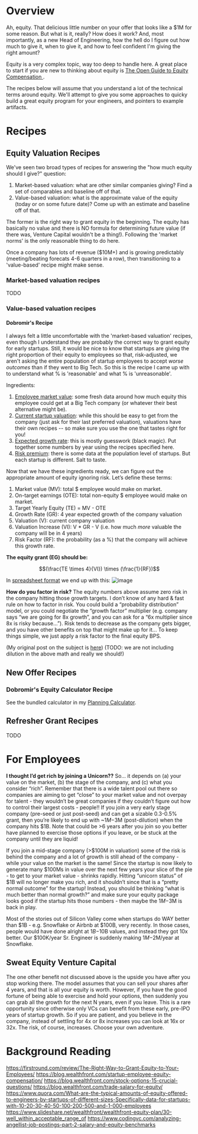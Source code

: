 # Overview
Ah, equity. That delicious little number on your offer that looks like a $1M for some reason. But what is it, really? How does it work? And, most importantly, as a new Head of Engineering, how the hell do I figure out how much to give it, when to give it, and how to feel confident I'm giving the right amount?

Equity is a very complex topic, way too deep to handle here. A great place to start if you are new to thinking about equity is [The Open Guide to Equity Compensation
](https://github.com/jlevy/og-equity-compensation?tab=readme-ov-file#typical-employee-equity-levels). 

The recipes below will assume that you understand a lot of the technical terms around equity. We'll attempt to give you some approaches to quicky build a great equity program for your engineers, and pointers to example artifacts.

# Recipes

## Equity Valuation Recipes
We've seen two broad types of recipes for answering the "how much equity should I give?" question:

1. Market-based valuation: what are other similar companies giving? Find a set of comparables and baseline off of that.
2. Value-based valuation: what is the approximate value of the equity (today or on some future date)? Come up with an estimate and baseline off of that.

The former is the right way to grant equity in the beginning. The equity has basically no value and there is NO formula for determining future value (if there was, Venture Capital wouldn't be a thing!). Following the 'market norms' is the only reasonable thing to do here.

Once a company has lots of revenue ($10M+) and is growing predictably (meeting/beating forecats 4-6 quarters in a row), then transitioning to a 'value-based' recipe might make sense.

### Market-based valuation recipes
TODO

### Value-based valuation recipes
#### Dobromir's Recipe
I always felt a little uncomfortable with the 'market-based valuation' recipes, even though I understand they are probably the correct way to grant equity for early startups. Still, it would be nice to know that startups are giving the right proportion of their equity to employees so that, risk-adjusted, we aren't asking the entire population of startup employees to accept *worse outcomes* than if they went to Big Tech. So this is the recipe I came up with to understand what % is 'reasonable' and what % is 'unreasonable'. 

Ingredients:
1. [Employee market value](benchmarking.md): some fresh data around how much equity this employee could get at a Big Tech company (or whatever their best alternative might be).
2. [Current startup valuation](https://github.com/dobromirmontauk/llm-recipes/blob/main/recipes/management/increasing_the_capacity_to_win/reward_systems/compensation/company_valuation_recipes.md): while this should be easy to get from the company (just ask for their last preferred valuation), valuations have their own recipes -- so make sure you use the one that tastes right for you!
3. [Expected growth rate](TODO): this is mostly guesswork (black magic). Put together some numbers by year using the recipes specified here.
4. [Risk premium](TODO): there is some data at the population level of startups. But each startup is different. Salt to taste.

Now that we have these ingredients ready, we can figure out the appropriate amount of equity ignoring risk. Let’s define these terms:
1. Market value (MV): total $ employee would make on market.
2. On-target earnings (OTE): total non-equity $ employee would make on market.
3. Target Yearly Equity (TE)  = MV - OTE 
4. Growth Rate (GR): 4 year expected growth of the company valuation
5. Valuation (V): current company valuation
6. Valuation Increase (VI): V * GR - V (i.e. how much *more* valuable the company will be in 4 years)
7. Risk Factor (RF): the probability (as a %) that the company will achieve this growth rate.

**The equity grant (EG) should be:**

$$(\frac{TE \times 4}{VI}) \times (\frac{1}{RF})$$

In [spreadsheet format](https://docs.google.com/spreadsheets/d/18ohkLSS3MMsgmS6pTQEfx8HFiwrf3FhtFmVsisJnBvs/edit?usp=sharing) we end up with this:
![image](https://github.com/dobromirmontauk/llm-recipes/assets/50121200/8f33735c-26a3-4398-b15b-974134613753)

**How do you factor in risk?** The equity numbers above assume zero risk in the company hitting those growth targets. I don’t know of any hard & fast rule on how to factor in risk. You could build a “probability distribution” model, or you could negotiate the “growth factor” multiplier (e.g. company says “we are going for 8x growth”, and you can ask for a “6x multiplier since 8x is risky because…”). Risk tends to decrease as the company gets bigger, and you have other benefits on top that might make up for it... To keep things simple, we just apply a risk factor to the final equity BPS.

(My original post on the subject is [here](https://the-edge-of-experience.ghost.io/ghost/#/editor/post/6577762f4d71370001a35478))
(TODO: we are not including dilution in the above math and really we should!)


## New Offer Recipes
### Dobromir's Equity Calculator Recipe
See the bundled calculator in my [Planning Calculator](/recipes/management/increasing_the_capacity_to_win/reward_systems/planning.md).

## Refresher Grant Recipes
TODO

# For Employees
**I thought I’d get rich by joining a Unicorn??**
So… it depends on (a) your value on the market, (b) the stage of the company, and (c) what you consider “rich”. Remember that there is a wide talent pool out there so companies are aiming to get “close” to your market value and not overpay for talent - they wouldn’t be great companies if they couldn’t figure out how to control their largest costs - people!! If you join a very early stage company (pre-seed or just post-seed) and can get a sizable 0.3-0.5% grant, then you’re likely to end up with ~$1M-$3M (post-dilution) when the company hits $1B. Note that could be >6 years after you join so you better have planned to exercise those options if you leave, or be stuck at the company until they are liquid!

If you join a mid-stage company (>$100M in valuation) some of the risk is behind the company and a lot of growth is still ahead of the company - while your value on the market is the same! Since the startup is now likely to generate many $100Ms in value over the next few years your slice of the pie - to get to your market value - shrinks rapidly. Hitting “unicorn status” of $1B will no longer make you rich, and it shouldn’t since that is a “pretty normal outcome” for the startup! Instead, you should be thinking “what is much better than normal growth?” and make sure your equity package looks good if the startup hits those numbers - then maybe the $1M-$3M is back in play.

Most of the stories out of Silicon Valley come when startups do WAY better than $1B - e.g. Snowflake or Airbnb at $100B, very recently. In those cases, people would have done alright at $1B-$10B values, and instead they got 10x better. Our $100K/year Sr. Engineer is suddenly making $1M-$2M/year at Snowflake. 

## Sweat Equity Venture Capital
The one other benefit not discussed above is the upside you have after you stop working there. The model assumes that you can sell your shares after 4 years, and that is all your equity is worth. However, if you have the good fortune of being able to exercise and hold your options, then suddenly you can grab all the growth for the next N years, even if you leave. This is a rare opportunity since otherwise only VCs can benefit from these early, pre-IPO years of startup growth. So if you are patient, and you believe in the company, instead of settling for 4x or 8x increases you can look at 16x or 32x. The risk, of course, increases. Choose your own adventure. 

# Background Reading
https://firstround.com/review/The-Right-Way-to-Grant-Equity-to-Your-Employees/
https://blog.wealthfront.com/startup-employee-equity-compensation/
https://blog.wealthfront.com/stock-options-15-crucial-questions/
https://blog.wealthfront.com/trade-salary-for-equity/
https://www.quora.com/What-are-the-typical-amounts-of-equity-offered-to-engineers-by-startups-of-different-sizes-Specifically-data-for-startups-with-10-20-30-40-50-100-200-500-and-1-000-employees
https://www.slideshare.net/wealthfront/wealthfront-equity-plan/30-well_within_acceptable_range_of
https://www.codingvc.com/analyzing-angellist-job-postings-part-2-salary-and-equity-benchmarks

